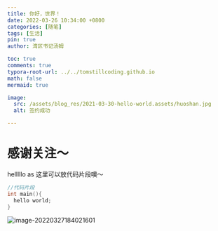 ```yaml
---
title: 你好，世界！
date: 2022-03-26 10:34:00 +0800
categories: [随笔]
tags: [生活]
pin: true
author: 湾区书记汤姆

toc: true
comments: true
typora-root-url: ../../tomstillcoding.github.io
math: false
mermaid: true

image:
  src: /assets/blog_res/2021-03-30-hello-world.assets/huoshan.jpg
  alt: 签约成功

---
```


# 感谢关注～

helllllo       as
这里可以放代码片段噢～

```c++
//代码片段
int main(){
  hello world;
}
```

![image-20220327184021601](/assets/2021-03-30-hello-world.assets/image-20220327184021601.png)